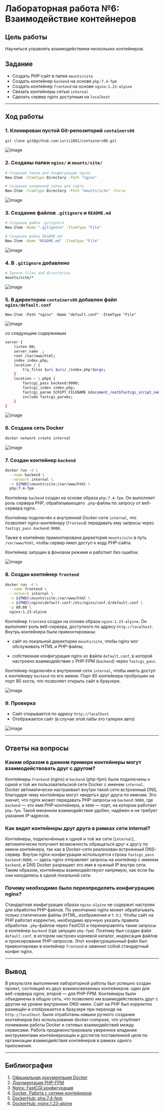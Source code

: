# Лабораторная работа №6: Взаимодействие контейнеров

## Цель работы

Научиться управлять взаимодействием нескольких контейнеров.

## Задание

- Создать PHP-сайт в папке `mounts/site`
- Создать контейнер `backend` на основе `php:7.4-fpm`
- Создать контейнер `frontend` на основе `nginx:1.23-alpine`
- Связать контейнеры сетью `internal`
- Сделать сервер nginx доступным на `localhost`

---

## Ход работы

### 1. Клонирован пустой Git-репозиторий `containers06`

```sh
git clone git@github.com:iurii1801/containers06.git
```

![image](https://i.imgur.com/Lrfrnl8.png)

### 2. Созданы папки `nginx/` и `mounts/site/`

```sh
# Создание папки для конфигурации nginx
New-Item -ItemType Directory -Path "nginx"

# Создание вложенной папки для сайта
New-Item -ItemType Directory -Path "mounts/site" -Force
```

![image](https://i.imgur.com/Y0kbG0E.png)

### 3. Создание файлов `.gitignore` и `README.md`

```sh
# Создание файла .gitignore
New-Item -Name ".gitignore" -ItemType "File"

# Создание файла README.md
New-Item -Name "README.md" -ItemType "File"
```

![image](https://i.imgur.com/UkzckTa.png)

### 4. В `.gitignore` добавлено

```sh
# Ignore files and directories
mounts/site/*
```

![image](https://i.imgur.com/gv3tnBJ.png)

### 5. В директории `containers06` добавлен файл `nginx/default.conf`

```nginx
New-Item -Path "nginx" -Name "default.conf" -ItemType "File"
```

![image](https://i.imgur.com/rywCSNJ.png)

со следующим содержимым

```sh
server {
    listen 80;
    server_name _;
    root /var/www/html;
    index index.php;
    location / {
        try_files $uri $uri/ /index.php?$args;
    }
    location ~ \.php$ {
        fastcgi_pass backend:9000;
        fastcgi_index index.php;
        fastcgi_param SCRIPT_FILENAME $document_root$fastcgi_script_name;
        include fastcgi_params;
    }
}
```

![image](https://i.imgur.com/kJciwak.png)

### 6. Создана сеть Docker

```sh
docker network create internal
```

![image](https://i.imgur.com/3CR0o1V.png)

### 7. Создан контейнер `backend`

```sh
docker run -d \
  --name backend \
  --network internal \
  -v ${PWD}\mounts\site:/var/www/html \
  php:7.4-fpm
```

Контейнер `backend` создан на основе образа `php:7.4-fpm`. Он выполняет роль сервера PHP, обрабатывающего `.php`-файлы по запросу от веб-сервера nginx.

Контейнер подключён к внутренней Docker-сети `internal`, что позволяет nginx-контейнеру (`frontend`) передавать ему запросы через `fastcgi_pass backend:9000`.

Также в контейнер примонтирована директория `mounts/site` в путь `/var/www/html`, чтобы сервер имел доступ к коду PHP-сайта.

Контейнер запущен в фоновом режиме и работает без ошибок.

![image](https://i.imgur.com/pYoS04O.png)

### 8. Создан контейнер `frontend`

```sh
docker run -d \
  --name frontend \
  --network internal \
  -v ${PWD}\mounts\site:/var/www/html \
  -v ${PWD}\nginx\default.conf:/etc/nginx/conf.d/default.conf \
  -p 80:80 \
  nginx:1.23-alpine
```

Контейнер `frontend` создан на основе образа `nginx:1.23-alpine`. Он выполняет роль веб-сервера, доступного по адресу `http://localhost`.
Внутрь контейнера были примонтированы:

- сайт из локальной директории `mounts/site`, чтобы nginx мог обслуживать HTML и PHP-файлы;

- собственная конфигурация nginx из файла `default.conf`, в которой настроено взаимодействие с PHP-FPM (`backend`) через `fastcgi_pass`.

Контейнер подключён к внутренней сети `internal`, чтобы иметь доступ к контейнеру `backend` по его имени. Порт 80 контейнера проброшен на порт 80 хоста, что позволяет открыть сайт в браузере.

![image](https://i.imgur.com/KJVVmSU.png)

### 9. Проверка

- Сайт открывается по адресу `http://localhost`
- Отображается сайт (в случае этой лабы это галерея авто)

![image](https://i.imgur.com/cIzGEZw.png)

---

## Ответы на вопросы

### Каким образом в данном примере контейнеры могут взаимодействовать друг с другом?

Контейнеры `frontend` (nginx) и `backend` (php-fpm) были подключены к одной и той же пользовательской сети Docker с именем `internal`. Docker автоматически настраивает внутри такой сети встроенный DNS, благодаря чему контейнеры могут «видеть» друг друга по именам. Это значит, что nginx может передавать PHP-запросы на `backend:9000`, где `backend` — это имя PHP-контейнера, а `9000` — порт, на котором работает `php-fpm`. Такой механизм взаимодействия удобен, надёжен и не требует указания IP-адресов.

### Как видят контейнеры друг друга в рамках сети internal?

Контейнеры, подключённые к одной и той же сети (`internal`), автоматически получают возможность обращаться друг к другу по имени контейнера, так как в Docker-сети реализован встроенный DNS-сервер. Внутри nginx-конфигурации используется строка `fastcgi_pass backend:9000`; — здесь nginx отправляет запросы на контейнер с именем `backend`, и DNS Docker разрешает это имя в нужный IP внутри сети. Таким образом, контейнеры взаимодействуют напрямую, как если бы они находились в одной локальной сети.

### Почему необходимо было переопределять конфигурацию nginx?

Стандартная конфигурация образа `nginx:alpine` не содержит настроек для обработки PHP-файлов. По умолчанию nginx может обрабатывать только статические файлы (HTML, изображения и т. п.). Чтобы сайт на PHP работал корректно, необходимо вручную указать правила обработки `.php`-файлов через FastCGI и перенаправлять такие запросы в контейнер `backend` (где запущен `php-fpm`). Поэтому был создан файл `default.conf`, в котором настроен корневой каталог, индексация файлов и проксирование PHP-запросов. Этот конфигурационный файл был примонтирован в контейнер `frontend` и заменил собой стандартный конфиг nginx.

---

## Вывод

В результате выполнения лабораторной работы был успешно создан проект, состоящий из двух взаимосвязанных контейнеров: один для веб-сервера nginx, второй — для PHP-FPM. Контейнеры были объединены в общую сеть, что позволило им взаимодействовать друг с другом на уровне внутренних DNS-имен. Сайт на PHP был корректно размещён и отображается в браузере при переходе на `http://localhost`. Были отработаны навыки ручного создания контейнеров без использования docker-compose, что углубляет понимание работы Docker и сетевых взаимодействий между сервисами. Работа продемонстрировала уверенное владение инструментами контейнеризации и достигла поставленной цели по организации взаимодействия контейнеров в рамках одного приложения.

---

## Библиография

1. [Официальная документация Docker](https://docs.docker.com/)
2. [Документация PHP-FPM](https://www.php.net/manual/ru/install.fpm.php)
3. [Nginx: FastCGI конфигурация](https://nginx.org/ru/docs/http/ngx_http_fastcgi_module.html)
4. [Docker. Работа с сетями контейнеров](https://docs.docker.com/network/)
5. [DockerHub: php:7.4-fpm](https://hub.docker.com/_/php)
6. [DockerHub: nginx:1.23-alpine](https://hub.docker.com/_/nginx) 